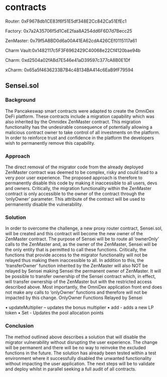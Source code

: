 # contracts


Router: 0xF9678db1CE83f6f51E5df348E2Cc842Ca51EfEc1

Factory: 0x7a2A35706f5d1CeE2faa8A254dd6F6D7d7Becc25

ZenMaster: 0x79f5A8BD0d6a00A41EA62cdA426CEf0115117a61

Charm Vault:0x1482117c5F3F6962429C40068e22Cf4120bae94b

Charm: 0xd2504a02fABd7E546e41aD39597c377cA8B0E1Df

xCharm: 0x65a5f4636233B7B4c4B134BA414c6EaB9fF79594




## Sensei.sol 



### Background

The Pancakeswap smart contracts were adapted to create the OmniDex DeFi platform. These
contracts include a migration capability which was also inherited by the Omnidex ZenMaster
contract. This migration functionality has the undesirable consequence of potentially allowing a
malicious contract owner to take control of all investments on the platform. In order to reinforce
trust and confidence in the platform the developers wish to permanently remove this capability.

### Approach

The direct removal of the migrator code from the already deployed ZenMaster contract was deemed
to be complex, risky and could lead to a very poor user experience. The proposed approach is
therefore to permanently disable this code by making it inaccessible to all users, devs and owners.
Critically, the migration functionality within the ZenMaster contract is only accessible to the owner
of the contract through the ‘onlyOwner’ parameter. This attribute of the contract will be used to
permanently disable the vulnerability.

### Solution

In order to overcome the challenge, a new proxy router contract, Sensei.sol, will be created and this
contract will become the new owner of the ZenMaster contract. The purpose of Sensei will be to
route all ‘ownerOnly’ calls to the ZenMaster and, as the owner of the ZenMaster, Sensei will be the
only entity that is permitted to call these functions. Critically, the functions that provide access to
the migrator functionality will not be relayed thus making them inaccessible to all.
In addition to this, the ‘transferOwner’ function inherited by the ZenMaster will also NOT be relayed
by Sensei making Sensei the permanent owner of ZenMaster. It will be possible to transfer
ownership of the Sensei contract which, in effect, will transfer ownership of the ZenMaster but with
the restricted access described above.
Most importantly, the OmniDex application front end does not make any calls to ‘onlyOwner’
functions and therefore will not be impacted by this change.
OnlyOwner Functions Relayed by Sensei

• updateMultiplier – updates the bonus multiplier
• add - adds a new LP token
• Set - Updates the pool allocation points

### Conclusion

The method outlined above describes a solution that will disable the migrator vulnerability without
disrupting the user experience. The change will be permanent and there will be no way to reinvoke
the excluded functions in the future. The solution has already been tested within a test environment
where it successfully disabled the unwanted functionality without impacting the user application.
The next steps will be to validate and deploy whilst in parallel seeking a full audit of all contracts.
